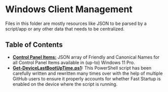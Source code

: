 # Windows Client Management

Files in this folder are mostly resources like JSON to be parsed by a script/app or any other data that needs to be centralized.

## Table of Contents

- **[Control Panel Items:](ControlPanelItems.json)** JSON array of Friendly and Canonical Names for all Control Panel Items available in (up-to) Windows 11 Pro.
- **[Get-DeviceLastBootUpTime.ps1](Get-DeviceLastBootupTime.ps1):** This PowerShell script has been carefully written and rewritten many times over with the help of multiple GitHub users to ensure it properly accounts for whether Fast Startup is enabled on the device where the script is running.
